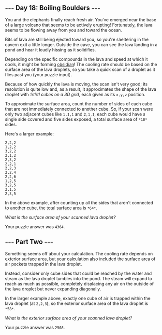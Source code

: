 --- Day 18: Boiling Boulders ---
--------------------------------

You and the elephants finally reach fresh air. You've emerged near the base of a large volcano that seems to be actively erupting! Fortunately, the lava seems to be flowing away from you and toward the ocean.


Bits of lava are still being ejected toward you, so you're sheltering in the cavern exit a little longer. Outside the cave, you can see the lava landing in a pond and hear it loudly hissing as it solidifies.


Depending on the specific compounds in the lava and speed at which it cools, it might be forming [obsidian](https://en.wikipedia.org/wiki/Obsidian)! The cooling rate should be based on the surface area of the lava droplets, so you take a quick scan of a droplet as it flies past you (your puzzle input).


Because of how quickly the lava is moving, the scan isn't very good; its resolution is quite low and, as a result, it approximates the shape of the lava droplet with *1x1x1 cubes on a 3D grid*, each given as its `x,y,z` position.


To approximate the surface area, count the number of sides of each cube that are not immediately connected to another cube. So, if your scan were only two adjacent cubes like `1,1,1` and `2,1,1`, each cube would have a single side covered and five sides exposed, a total surface area of `*10*` sides.


Here's a larger example:



```
2,2,2
1,2,2
3,2,2
2,1,2
2,3,2
2,2,1
2,2,3
2,2,4
2,2,6
1,2,5
3,2,5
2,1,5
2,3,5

```

In the above example, after counting up all the sides that aren't connected to another cube, the total surface area is `*64*`.


*What is the surface area of your scanned lava droplet?*



Your puzzle answer was `4364`.

--- Part Two ---
----------------

Something seems off about your calculation. The cooling rate depends on exterior surface area, but your calculation also included the surface area of air pockets trapped in the lava droplet.


Instead, consider only cube sides that could be reached by the water and steam as the lava droplet tumbles into the pond. The steam will expand to reach as much as possible, completely displacing any air on the outside of the lava droplet but never expanding diagonally.


In the larger example above, exactly one cube of air is trapped within the lava droplet (at `2,2,5`), so the exterior surface area of the lava droplet is `*58*`.


*What is the exterior surface area of your scanned lava droplet?*



Your puzzle answer was `2508`.

